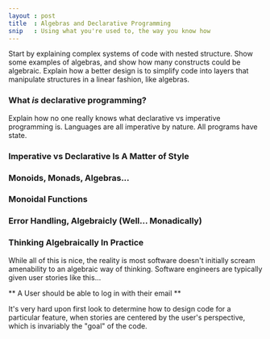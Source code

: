 ```yaml
---
layout : post
title  : Algebras and Declarative Programming 
snip   : Using what you're used to, the way you know how
---
```


Start by explaining complex systems of code with nested structure.
Show some examples of algebras, and show how many constructs could be algebraic.
Explain how a better design is to simplify code into layers that
manipulate structures in a linear fashion, like algebras.

### What *is* declarative programming?

Explain how no one really knows what declarative vs imperative programming is.
Languages are all imperative by nature.
All programs have state.

### Imperative vs Declarative Is A Matter of Style

### Monoids, Monads, Algebras...

### Monoidal Functions

### Error Handling, Algebraicly (Well... Monadically)

### Thinking Algebraically In Practice

While all of this is nice, the reality is most software doesn't initially scream
amenability
to an algebraic way of thinking. Software engineers are typically given user stories like this...

** A User should be able to log in with their email ** 

It's very hard upon first look to determine how to design code for a particular feature, when stories are centered by
the user's perspective, which is invariably the "goal" of the code.
